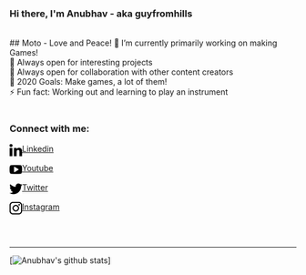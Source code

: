 ### Hi there, I'm Anubhav - aka guyfromhills 
<br/>
## Moto - Love and Peace!
🔭 I’m currently primarily working on making Games!<br/>
🌱 Always open for interesting projects <br/>
👯 Always open for collaboration with other content creators <br/>
🥅 2020 Goals: Make games, a lot of them! <br/>
⚡ Fun fact: Working out and learning to play an instrument <br/>
 
 <br/>
 
### Connect with me:
<img align="left" width="22px" src="images/linkedin-letters.svg">[Linkedin](https://www.linkedin.com/in/guyfromhills/)    
<br/>
<img align="left" width="22px" src="images/youtube-logo.svg">[Youtube](https://www.youtube.com/channel/UCY9wK6W6rzvGNxidxC7Tgiw?view_as=subscriber) <br/>
<br/>
<img align="left" width="22px" src="images/twitter-black-shape.svg">[Twitter](https://twitter.com/guyfromhills)   <br/>
<br/>
<img align="left" width="22px" src="images/instagram-logo.svg">[Instagram](https://www.instagram.com/guyfromhills/?hl=en)  


<br/>
<br/>

---

[![Anubhav's github stats](https://github-readme-stats.vercel.app/api?username=guyfromhills&show_icons=true&theme=dracula)]

